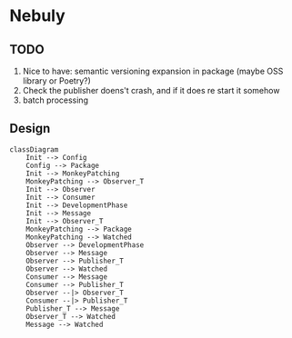# Nebuly

## TODO

1. Nice to have: semantic versioning expansion in package (maybe OSS library or Poetry?)
1. Check the publisher doens't crash, and if it does re start it somehow
1. batch processing

## Design

```mermaid
classDiagram
    Init --> Config
    Config --> Package
    Init --> MonkeyPatching
    MonkeyPatching --> Observer_T
    Init --> Observer
    Init --> Consumer
    Init --> DevelopmentPhase
    Init --> Message
    Init --> Observer_T
    MonkeyPatching --> Package
    MonkeyPatching --> Watched
    Observer --> DevelopmentPhase
    Observer --> Message
    Observer --> Publisher_T
    Observer --> Watched
    Consumer --> Message
    Consumer --> Publisher_T
    Observer --|> Observer_T
    Consumer --|> Publisher_T
    Publisher_T --> Message
    Observer_T --> Watched
    Message --> Watched
```
